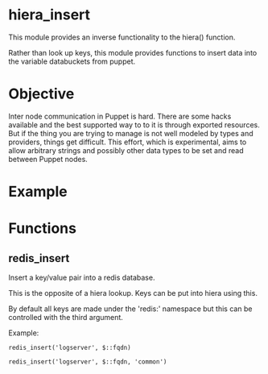 hiera_insert
============


This module provides an inverse functionality to the hiera() function.

Rather than look up keys, this module provides functions to insert data into the variable databuckets from puppet.


Objective
=========

Inter node communication in Puppet is hard. There are some hacks available and the best supported way to to it is through exported resources. But if the thing you are trying to manage is not well modeled by types and providers, things get difficult. This effort, which is experimental, aims to allow arbitrary strings and possibly other data types to be set and read between Puppet nodes.


Example
=======





Functions
=========


redis_insert
------------

Insert a key/value pair into a redis database.

This is the opposite of a hiera lookup. Keys can be put into hiera using this. 

By default all keys are made under the 'redis:' namespace but this can be
controlled with the third argument.

Example:

    redis_insert('logserver', $::fqdn)

    redis_insert('logserver', $::fqdn, 'common')




